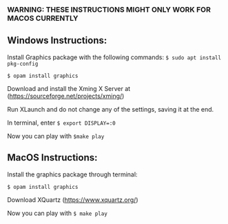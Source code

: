 ### WARNING: THESE INSTRUCTIONS MIGHT ONLY WORK FOR MACOS CURRENTLY

## Windows Instructions:
Install Graphics package with the following commands:
  `$ sudo apt install pkg-config`

  `$ opam install graphics`

Download and install the Xming X Server at (https://sourceforge.net/projects/xming/)

Run XLaunch and do not change any of the settings, saving it at the end.

In terminal, enter `$ export DISPLAY=:0`

Now you can play with `$make play`

## MacOS Instructions:

Install the graphics package through terminal:

`$ opam install graphics`

Download XQuartz (https://www.xquartz.org/)

Now you can play with `$ make play`